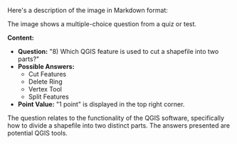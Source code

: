 Here's a description of the image in Markdown format:

The image shows a multiple-choice question from a quiz or test.

**Content:**

*   **Question:** "8) Which QGIS feature is used to cut a shapefile into two parts?"
*   **Possible Answers:**
    *   Cut Features
    *   Delete Ring
    *   Vertex Tool
    *   Split Features
*   **Point Value:** "1 point" is displayed in the top right corner.

The question relates to the functionality of the QGIS software, specifically how to divide a shapefile into two distinct parts. The answers presented are potential QGIS tools.